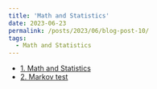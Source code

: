 ```yaml
---
title: 'Math and Statistics'
date: 2023-06-23
permalink: /posts/2023/06/blog-post-10/
tags:
  - Math and Statistics
---
```

- [1. Math and Statistics](https://www.overleaf.com/project/649cda6602169fa94214feee)
- [2. Markov test](https://blog.csdn.net/weixin_39875181/article/details/144793562?fromshare=blogdetail&sharetype=blogdetail&sharerId=144793562&sharerefer=PC&sharesource=weixin_39875181&sharefrom=from_link)
